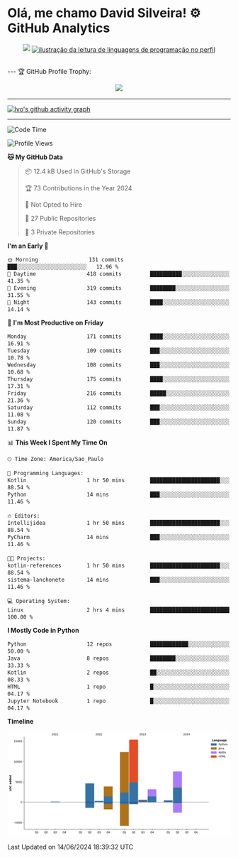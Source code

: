 
# Olá, me chamo David Silveira! ⚙️ GitHub Analytics

<div width="100%" align="center">
  <img  src="http://github-profile-summary-cards.vercel.app/api/cards/profile-details?username=DavidSilveira80&theme=transparent"/>
  <a href="https://github.com/Gurupreet" title="ilustração do mapeamento de linguagens">
  <img align="center" src="https://github-readme-stats.vercel.app/api/top-langs/?username=DavidSilveira80&theme=dracula&hide_langs_below=1" alt="ilustração da leitura de linguagens de programação no perfil"/>
</a>
</div>


<br />

--- 🏆 GitHub Profile Trophy:

<p align="center">
  <a
    href="https://github.com/ryo-ma/github-profile-trophy"
    title="repositório de troféus"
  >
    <img
      width="800"
      src="https://github-profile-trophy.vercel.app/?username=DavidSilveira80&column=8&theme=darkhub&no-frame=true&no-bg=true"
    />
  </a>
</p>

---
[![Ivo's github activity graph](https://github-readme-activity-graph.vercel.app/graph?username=DavidSilveira80&bg_color=0d1117&color=708090&line=139ae1&point=ffffff&area=true&hide_border=true)](https://github.com/ip681/)

---
<!--START_SECTION:waka-->
![Code Time](http://img.shields.io/badge/Code%20Time-115%20hrs%2042%20mins-blue)

![Profile Views](http://img.shields.io/badge/Profile%20Views-42-blue)

**🐱 My GitHub Data** 

> 📦 12.4 kB Used in GitHub's Storage 
 > 
> 🏆 73 Contributions in the Year 2024
 > 
> 🚫 Not Opted to Hire
 > 
> 📜 27 Public Repositories 
 > 
> 🔑 3 Private Repositories 
 > 
**I'm an Early 🐤** 

```text
🌞 Morning                131 commits         ███░░░░░░░░░░░░░░░░░░░░░░   12.96 % 
🌆 Daytime                418 commits         ██████████░░░░░░░░░░░░░░░   41.35 % 
🌃 Evening                319 commits         ████████░░░░░░░░░░░░░░░░░   31.55 % 
🌙 Night                  143 commits         ████░░░░░░░░░░░░░░░░░░░░░   14.14 % 
```
📅 **I'm Most Productive on Friday** 

```text
Monday                   171 commits         ████░░░░░░░░░░░░░░░░░░░░░   16.91 % 
Tuesday                  109 commits         ███░░░░░░░░░░░░░░░░░░░░░░   10.78 % 
Wednesday                108 commits         ███░░░░░░░░░░░░░░░░░░░░░░   10.68 % 
Thursday                 175 commits         ████░░░░░░░░░░░░░░░░░░░░░   17.31 % 
Friday                   216 commits         █████░░░░░░░░░░░░░░░░░░░░   21.36 % 
Saturday                 112 commits         ███░░░░░░░░░░░░░░░░░░░░░░   11.08 % 
Sunday                   120 commits         ███░░░░░░░░░░░░░░░░░░░░░░   11.87 % 
```


📊 **This Week I Spent My Time On** 

```text
🕑︎ Time Zone: America/Sao_Paulo

💬 Programming Languages: 
Kotlin                   1 hr 50 mins        ██████████████████████░░░   88.54 % 
Python                   14 mins             ███░░░░░░░░░░░░░░░░░░░░░░   11.46 % 

🔥 Editors: 
Intellijidea             1 hr 50 mins        ██████████████████████░░░   88.54 % 
PyCharm                  14 mins             ███░░░░░░░░░░░░░░░░░░░░░░   11.46 % 

🐱‍💻 Projects: 
kotlin-references        1 hr 50 mins        ██████████████████████░░░   88.54 % 
sistema-lanchonete       14 mins             ███░░░░░░░░░░░░░░░░░░░░░░   11.46 % 

💻 Operating System: 
Linux                    2 hrs 4 mins        █████████████████████████   100.00 % 
```

**I Mostly Code in Python** 

```text
Python                   12 repos            ████████████░░░░░░░░░░░░░   50.00 % 
Java                     8 repos             ████████░░░░░░░░░░░░░░░░░   33.33 % 
Kotlin                   2 repos             ██░░░░░░░░░░░░░░░░░░░░░░░   08.33 % 
HTML                     1 repo              █░░░░░░░░░░░░░░░░░░░░░░░░   04.17 % 
Jupyter Notebook         1 repo              █░░░░░░░░░░░░░░░░░░░░░░░░   04.17 % 
```



**Timeline**

![Lines of Code chart](https://raw.githubusercontent.com/DavidSilveira80/DavidSilveira80/master/assets/bar_graph.png)


 Last Updated on 14/06/2024 18:39:32 UTC
<!--END_SECTION:waka-->


